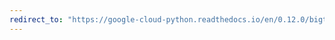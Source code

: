 ```yaml
---
redirect_to: "https://google-cloud-python.readthedocs.io/en/0.12.0/bigtable-client-intro.html"
---
```

